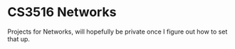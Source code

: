 # CS3516 Networks
Projects for Networks, will hopefully be private once I figure out how to set that up.
